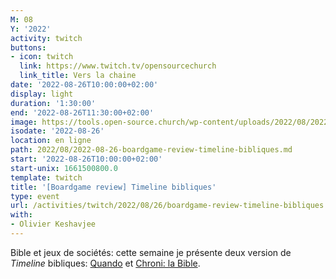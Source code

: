 ```yaml
---
M: 08
Y: '2022'
activity: twitch
buttons:
- icon: twitch
  link: https://www.twitch.tv/opensourcechurch
  link_title: Vers la chaine
date: '2022-08-26T10:00:00+02:00'
display: light
duration: '1:30:00'
end: '2022-08-26T11:30:00+02:00'
image: https://tools.open-source.church/wp-content/uploads/2022/08/2022-08-26-timelinebible.jpg
isodate: '2022-08-26'
location: en ligne
path: 2022/08/2022-08-26-boardgame-review-timeline-bibliques.md
start: '2022-08-26T10:00:00+02:00'
start-unix: 1661500800.0
template: twitch
title: '[Boardgame review] Timeline bibliques'
type: event
url: /activities/twitch/2022/08/26/boardgame-review-timeline-bibliques
with:
- Olivier Keshavjee
---
```

Bible et jeux de sociétés: cette semaine je présente deux version de *Timeline* bibliques: [Quando](https://www.mameeditions.com/9782728924738-quando-la-bible.html) et [Chroni: la Bible](https://www.onthegoeditions.fr/produit/chroni-bible).